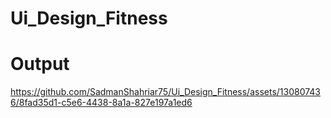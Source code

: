 # Ui_Design_Fitness
# Output

https://github.com/SadmanShahriar75/Ui_Design_Fitness/assets/130807436/8fad35d1-c5e6-4438-8a1a-827e197a1ed6

